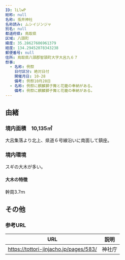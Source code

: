 ```yaml
---
ID: lLlwP
総称: null
名称: 䖝井神社
名称読み: ムシイジンジャ
別名: null
都道府県: 鳥取県
区域: 八頭町
緯度: 35.28627606961379
経度: 134.29452078343238
郵便番号: null
住所: 鳥取県八頭郡智頭町大字大呂九６７
祭事:
  - 名称: 例祭
    日付区分: 絶対日付
    開催月日: 10-28
    備考: 例祭10月28日
  - 名称: 例祭に麒麟獅子舞と花籠の奉納がある。
    備考: 例祭に麒麟獅子舞と花籠の奉納がある。
---
```


## 由緒

### 境内面積　10,135㎡

大呂集落より北上、県道６号線沿いに南面して鎮座。

### 境内環境

スギの大木が多い。

#### 大木の特徴

幹周3.7ｍ

## その他

### 参考URL

| URL                                    | 説明   |
| -------------------------------------- | ------ |
| https://tottori-jinjacho.jp/pages/583/ | 神社庁 |

